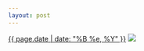 ```yaml
---
layout: post
---
```


<p>
  <time><a href="/377">{{ page.date | date: "%B %e, %Y" }}</a></time>
  <a href="/377"><img src="{{ site.assets_url }}/377-484.jpg" srcset="{{ site.assets_url }}/377-968.jpg 968w, {{ site.assets_url }}/377-726.jpg 726w, {{ site.assets_url }}/377-484.jpg 484w, {{ site.assets_url }}/377-242.jpg 242w" sizes="(min-width: 700px) 50vw, calc(100vw - 2rem)" /></a>
</p>
